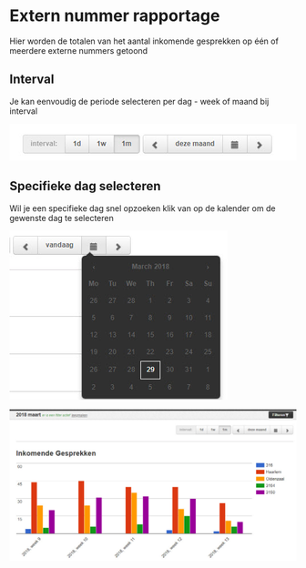 <!-- TITLE: Extern Nummer -->
<!-- SUBTITLE: Extern Nummer -->

# Extern nummer rapportage
Hier worden de totalen van het aantal inkomende gesprekken op één of meerdere externe nummers getoond

## Interval

Je kan eenvoudig de periode selecteren per dag - week of maand bij interval

![Interval](/uploads/interval.jpg "Interval")

## Specifieke dag selecteren

Wil je een specifieke dag snel opzoeken klik van op de kalender om de gewenste dag te selecteren

![Dagfilter](/uploads/dagfilter.jpg "Dagfilter")


![Externe Nummer Rapportage](/uploads/externe-nummer-rapportage.jpg "Externe Nummer Rapportage")